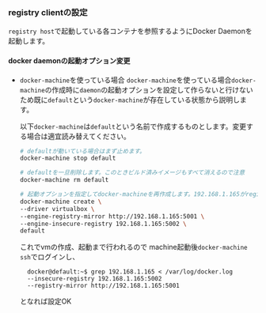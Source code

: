 ### registry clientの設定
  `registry host`で起動している各コンテナを参照するようにDocker Daemonを起動します。
  

#### docker daemonの起動オプション変更

- `docker-machine`を使っている場合
  `docker-machine`を使っている場合`docker-machine`の作成時に`daemon`の起動オプションを設定して作らないと行けないため既に`default`という`docker-machine`が存在している状態から説明します。
  
  以下`docker-machine`は`default`という名前で作成するものとします。変更する場合は適宜読み替えてください。
  
  ```sh
  # defaultが動いている場合はまず止めます。
  docker-machine stop default
  
  # defaultを一旦削除します。このときビルド済みイメージもすべて消えるので注意
  docker-machine rm default
  
  # 起動オプションを指定してdocker-machineを再作成します。192.168.1.165がregistry host(CentOS)のアドレスです。
  docker-machine create \
  --driver virtualbox \
  --engine-registry-mirror http://192.168.1.165:5001 \
  --engine-insecure-registry 192.168.1.165:5002 \
  default
  ```
  
  これでvmの作成、起動まで行われるので machine起動後`docker-machine ssh`でログインし、
  
  ```
    docker@default:~$ grep 192.168.1.165 < /var/log/docker.log
    --insecure-registry 192.168.1.165:5002
    --registry-mirror http://192.168.1.165:5001
  ```
  
  となれば設定OK
